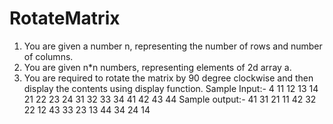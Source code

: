 # RotateMatrix
1. You are given a number n, representing the number of rows and number of columns. 
2. You are given n*n numbers, representing elements of 2d array a.
3. You are required to rotate the matrix by 90 degree clockwise and then display the contents using display function.
Sample Input:-
4
11 12 13 14
21 22 23 24
31 32 33 34
41 42 43 44
Sample output:-
41 31 21 11
42 32 22 12
43 33 23 13
44 34 24 14
